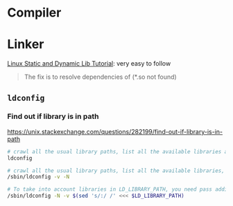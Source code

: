 # Compiler

# Linker

[Linux Static and Dynamic Lib Tutorial](http://www.yolinux.com/TUTORIALS/LibraryArchives-StaticAndDynamic.html): very easy to follow
> The fix is to resolve dependencies of (*.so not found)

## `ldconfig`

### Find out if library is in path

https://unix.stackexchange.com/questions/282199/find-out-if-library-is-in-path

```sh
# crawl all the usual library paths, list all the available libraries and reconstruct the cache(require root)
ldconfig

# crawl all the usual library paths, list all the available libraries, without reconstructing the cache
/sbin/ldconfig -v -N

# To take into account libraries in LD_LIBRARY_PATH, you need pass additional libraries to the command line like:
/sbin/ldconfig -N -v $(sed 's/:/ /' <<< $LD_LIBRARY_PATH)

```
